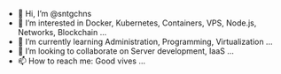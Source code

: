 - 👋 Hi, I’m @sntgchns
- 👀 I’m interested in Docker, Kubernetes, Containers, VPS, Node.js, Networks, Blockchain ...
- 🌱 I’m currently learning Administration, Programming, Virtualization ...
- 💞️ I’m looking to collaborate on Server development, IaaS ...
- 📫 How to reach me: Good vives ...

<!---
sntgchns/sntgchns is a ✨ special ✨ repository because its `README.md` (this file) appears on your GitHub profile.
You can click the Preview link to take a look at your changes.
--->
